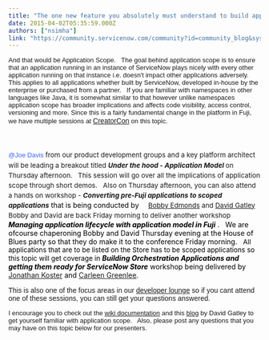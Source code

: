 ```yaml
---
title: "The one new feature you absolutely must understand to build applications on Fuji"
date: 2015-04-02T05:35:59.000Z
authors: ["nsimha"]
link: "https://community.servicenow.com/community?id=community_blog&sys_id=612d66e5dbd0dbc01dcaf3231f961926"
---
```

<p><span style="font-size: 13px; font-family: arial, helvetica, sans-serif;">And that would be Application Scope.   The goal behind application scope is to ensure that an application running in an instance of ServiceNow plays nicely with every other application running on that instance i.e. doesn't impact other applications adversely.   This applies to all applications whether built by ServiceNow, developed in-house by the enterprise or purchased from a partner.   If you are familiar with namespaces in other languages like Java, it is somewhat similar to that however unlike namespaces application scope has broader implications and affects code visibility, access control, versioning and more. Since this is a fairly fundamental change in the platform in Fuji, we have multiple sessions at </span><span style="font-family: arial, helvetica, sans-serif;"><a __default_attr="2074" __jive_macro_name="community" class="jive_macro_community jive_macro" data-orig-content="CreatorCon" href="undefined2074" modifiedtitle="true" title="CreatorCon">CreatorCon</a></span><span style="line-height: 1.5em; font-size: 13px; font-family: arial, helvetica, sans-serif;"> on this topic.</span></p><p><span style="line-height: 1.5em; font-size: 13px; font-family: arial, helvetica, sans-serif;"><br/></span></p><p><span style="line-height: 1.5em; color: #3366ff; font-size: 13px; font-family: arial, helvetica, sans-serif;">@Joe Davis</span><span style="font-size: 10pt; line-height: 1.5em;"> from our product development groups and a key platform architect will be leading a breakout titled </span><em style="font-size: 10pt; line-height: 1.5em;"><strong>Under the hood - Application Model </strong></em><span style="font-size: 10pt; line-height: 1.5em;"> on Thursday afternoon.   This session will go over all the implications of application scope through short demos.   Also on Thursday afternoon, you can also attend a hands on workshop - <strong><em>Converting pre-Fuji applications to scoped applications</em></strong></span><span style="color: #000000;"> that is being conducted by</span><span style="font-size: 10pt; line-height: 1.5em;">     </span><a title="Bobby Edmonds" __default_attr="2369" __jive_macro_name="user" class="jive_macro_user jive_macro" data-orig-content="Bobby Edmonds" href="/community?id=community_user_profile&user=499e86e9dbd41fc09c9ffb651f961937" style="font-size: 10pt; line-height: 1.5em;">Bobby Edmonds</a><span style="font-size: 10pt; line-height: 1.5em;"> and </span><a __default_attr="10446" __jive_macro_name="user" class="jive_macro_user jive_macro" data-orig-content="David Gatley" href="/community?id=community_user_profile&user=dc229e25dbd81fc09c9ffb651f9619cf" modifiedtitle="true" style="font-size: 10pt; line-height: 1.5em;" title="David Gatley.">David Gatley</a><span style="font-size: 10pt; line-height: 1.5em;">   Bobby and David are back Friday morning to deliver another workshop   </span><span style="color: #000000;"><strong><em>Managing application lifecycle with application model in Fuji</em></strong> .   We are ofcourse chaperoning Bobby and David Thursday evening at the House of Blues party so that they do make it to the conference Friday morning.   <span style="color: #000000; font-size: 13.3333330154419px;">All applications that are to be listed on the Store has to be scoped applications so this topic will get coverage in</span> <span><strong><em>Building Orchestration Applications and getting them ready for ServiceNow Store</em></strong> workshop being delivered by <a title="Jonathan Koster" __default_attr="2362" __jive_macro_name="user" class="jive_macro_user jive_macro" data-orig-content="Jonathan Koster" href="/community?id=community_user_profile&user=45121225dbd81fc09c9ffb651f961939">Jonathan Koster</a> and <a title="Carleen Greenlee" __default_attr="6204" __jive_macro_name="user" class="jive_macro_user jive_macro" data-orig-content="Carleen Greenlee" href="/community?id=community_user_profile&user=928356e9db1c1fc09c9ffb651f9619e6">Carleen Greenlee</a>.   </span></span></p><p></p><p><span style="font-family: arial, helvetica, sans-serif;">This is also one of the focus areas in our <a title="" _jive_internal="true" href="/community?id=community_blog&sys_id=a50e6a2ddbd0dbc01dcaf3231f9619c2">developer lounge</a> so if you cant attend one of these sessions, you can still get your questions answered.   </span></p><p></p><p><span style="font-size: 13px; font-family: arial, helvetica, sans-serif;">I encourage you to check out the <a title="ki.servicenow.com/index.php?title=Application_Scope" href="http://wiki.servicenow.com/index.php?title=Application_Scope">wiki documentation</a> and this <a title="" _jive_internal="true" href="/community?id=community_blog&sys_id=e8bde6a9dbd0dbc01dcaf3231f961993">blog</a> by David Gatley to get yourself familiar with application scope.   Also, please post any questions that you may have on this topic below for our presenters.</span></p><p><span style="font-size: 13px; font-family: arial, helvetica, sans-serif;"><br/></span></p><p><span style="font-size: 13px; font-family: arial, helvetica, sans-serif;"><a __jive_macro_name="tag" class="jive_macro_tag jive_macro" data-objecttype="null" data-orig-content="#creatorcon" href="javascript:;" tag="#creatorcon"></a><br/></span></p>
